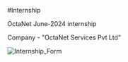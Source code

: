 #Internship

OctaNet June-2024 internship

Company - "OctaNet Services Pvt Ltd"

![Internship_Form](https://github.com/ShadowSwift12/OCTANET_JUNE/assets/120249877/084ee5f6-ee94-4a0a-b210-a39daecd4690)
